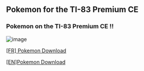 ## Pokemon for the TI-83 Premium CE

### Pokemon on the TI-83 Premium CE !!

![image](https://user-images.githubusercontent.com/85101130/147591399-f779c566-3d9c-4708-9eea-43768592f1b2.gif)

 [[FR] Pokemon Download](https://github.com/Square-Programming/Pokemon-83-Premium/raw/main/%5BFR%5D%20POKEMON.8xp)

 [[EN]Pokemon Download](https://github.com/Square-Programming/Pokemon-83-Premium/raw/main/%5BEN%5D%20POKEMON.8xp)
